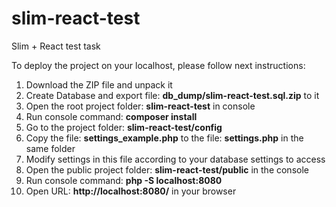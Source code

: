 # slim-react-test
Slim + React test task

To deploy the project on your localhost, please follow next instructions:

1. Download the ZIP file and unpack it
2. Create Database and export file: **__db_dump__/slim-react-test.sql.zip** to it
3. Open the root project folder: **slim-react-test** in console
4. Run console command: **composer install**
5. Go to the project folder: **slim-react-test/config**
6. Copy the file: **settings_example.php** to the file: **settings.php** in the same folder
7. Modify settings in this file according to your database settings to access
8. Open the public project folder: **slim-react-test/public** in the console
9. Run console command: **php -S localhost:8080**
10. Open URL: **http://localhost:8080/** in your browser
